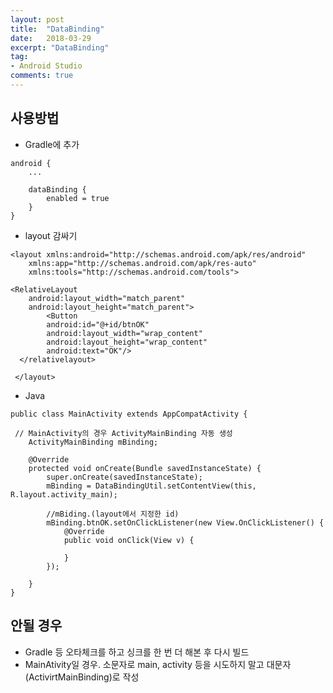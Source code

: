 ```yaml
---
layout: post
title:  "DataBinding"
date:   2018-03-29
excerpt: "DataBinding"
tag:
- Android Studio
comments: true
---
```



## 사용방법

* Gradle에 추가

~~~
android {
    ...

    dataBinding {
        enabled = true
    }
}
~~~

* layout 감싸기

~~~
<layout xmlns:android="http://schemas.android.com/apk/res/android"
    xmlns:app="http://schemas.android.com/apk/res-auto"
    xmlns:tools="http://schemas.android.com/tools">

<RelativeLayout
    android:layout_width="match_parent"
    android:layout_height="match_parent">
        <Button
        android:id="@+id/btnOK"
        android:layout_width="wrap_content"
        android:layout_height="wrap_content"
        android:text="OK"/>
  </relativelayout>

 </layout>
 ~~~

 * Java 


~~~
public class MainActivity extends AppCompatActivity {

 // MainActivity의 경우 ActivityMainBinding 자동 생성
    ActivityMainBinding mBinding;

    @Override
    protected void onCreate(Bundle savedInstanceState) {
        super.onCreate(savedInstanceState);
        mBinding = DataBindingUtil.setContentView(this, R.layout.activity_main);

        //mBiding.(layout에서 지정한 id)
        mBinding.btnOK.setOnClickListener(new View.OnClickListener() {
            @Override
            public void onClick(View v) {

            }
        });

    }
}
~~~

## 안될 경우

* Gradle 등 오타체크를 하고 싱크를 한 번 더 해본 후 다시 빌드
* MainAtivity일 경우. 소문자로 main, activity 등을 시도하지 말고 대문자(ActivirtMainBinding)로 작성
